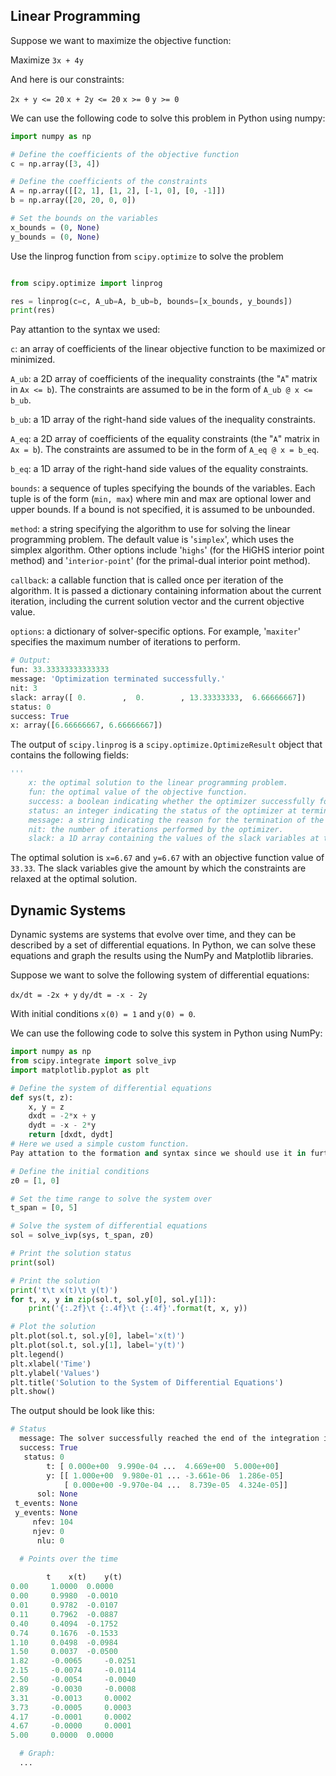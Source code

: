 ## Linear Programming
Suppose we want to maximize the objective function:

Maximize `3x + 4y`

And here is our constraints:

`2x + y <= 20`
`x + 2y <= 20`
`x >= 0`
`y >= 0`

We can use the following code to solve this problem in Python using numpy:
```python
import numpy as np

# Define the coefficients of the objective function
c = np.array([3, 4])

# Define the coefficients of the constraints
A = np.array([[2, 1], [1, 2], [-1, 0], [0, -1]])
b = np.array([20, 20, 0, 0])

# Set the bounds on the variables
x_bounds = (0, None)
y_bounds = (0, None)
```

Use the linprog function from `scipy.optimize` to solve the problem
```python

from scipy.optimize import linprog

res = linprog(c=c, A_ub=A, b_ub=b, bounds=[x_bounds, y_bounds])
print(res)
```

Pay attantion to the syntax we used:

  `c`: an array of coefficients of the linear objective function to be maximized or minimized.
  
  `A_ub`: a 2D array of coefficients of the inequality constraints (the "`A`" matrix in `Ax <= b`). 
    The constraints are assumed to be in the form of `A_ub @ x <= b_ub`.
    
  `b_ub`: a 1D array of the right-hand side values of the inequality constraints.
  
  `A_eq`: a 2D array of coefficients of the equality constraints (the "`A`" matrix in `Ax = b`). 
    The constraints are assumed to be in the form of `A_eq @ x = b_eq`.
    
  `b_eq`: a 1D array of the right-hand side values of the equality constraints.
  
  `bounds`: a sequence of tuples specifying the bounds of the variables. 
    Each tuple is of the form (`min, max`) where min and max are optional lower and upper bounds. If a bound is not specified, it is assumed to be unbounded.
    
  `method`: a string specifying the algorithm to use for solving the linear programming problem. 
    The default value is '`simplex`', which uses the simplex algorithm. Other options include '`highs`' (for the HiGHS interior point method) and '`interior-point`' (for the primal-dual interior point method).
    
  `callback`: a callable function that is called once per iteration of the algorithm. 
    It is passed a dictionary containing information about the current iteration, including the current solution vector and the current objective value.
    
  `options`: a dictionary of solver-specific options. For example, '`maxiter`' specifies the maximum number of iterations to perform.

```python
# Output:
fun: 33.33333333333333
message: 'Optimization terminated successfully.'
nit: 3
slack: array([ 0.        ,  0.        , 13.33333333,  6.66666667])
status: 0
success: True
x: array([6.66666667, 6.66666667])
```

The output of `scipy.linprog` is a `scipy.optimize.OptimizeResult` object that contains the following fields:
```python
'''
    x: the optimal solution to the linear programming problem.
    fun: the optimal value of the objective function.
    success: a boolean indicating whether the optimizer successfully found a solution.
    status: an integer indicating the status of the optimizer at termination.
    message: a string indicating the reason for the termination of the optimizer.
    nit: the number of iterations performed by the optimizer.
    slack: a 1D array containing the values of the slack variables at the optimal solution.
```
The optimal solution is `x=6.67` and `y=6.67` with an objective function value of `33.33`. The slack variables give the amount by which the constraints are relaxed at the optimal solution.

## Dynamic Systems
Dynamic systems are systems that evolve over time, and they can be described by a set of differential equations. In Python, we can solve these equations and graph the results using the NumPy and Matplotlib libraries.

Suppose we want to solve the following system of differential equations:

`dx/dt = -2x + y`
`dy/dt = -x - 2y`

With initial conditions `x(0) = 1` and `y(0) = 0`.

We can use the following code to solve this system in Python using NumPy:
```python
import numpy as np
from scipy.integrate import solve_ivp
import matplotlib.pyplot as plt

# Define the system of differential equations
def sys(t, z):
    x, y = z
    dxdt = -2*x + y
    dydt = -x - 2*y
    return [dxdt, dydt]
# Here we used a simple custom function. 
Pay attation to the formation and syntax since we should use it in further Object-Oriented Programming sections.

# Define the initial conditions
z0 = [1, 0]

# Set the time range to solve the system over
t_span = [0, 5]

# Solve the system of differential equations
sol = solve_ivp(sys, t_span, z0)

# Print the solution status
print(sol)

# Print the solution
print('t\t x(t)\t y(t)')
for t, x, y in zip(sol.t, sol.y[0], sol.y[1]):
    print('{:.2f}\t {:.4f}\t {:.4f}'.format(t, x, y))

# Plot the solution
plt.plot(sol.t, sol.y[0], label='x(t)')
plt.plot(sol.t, sol.y[1], label='y(t)')
plt.legend()
plt.xlabel('Time')
plt.ylabel('Values')
plt.title('Solution to the System of Differential Equations')
plt.show()
```
The output should be look like this:
```python 
# Status
  message: The solver successfully reached the end of the integration interval.
  success: True
   status: 0
        t: [ 0.000e+00  9.990e-04 ...  4.669e+00  5.000e+00]
        y: [[ 1.000e+00  9.980e-01 ... -3.661e-06  1.286e-05]
            [ 0.000e+00 -9.970e-04 ...  8.739e-05  4.324e-05]]
      sol: None
 t_events: None
 y_events: None
     nfev: 104
     njev: 0
      nlu: 0

  # Points over the time 
        
        t	 x(t)	 y(t)
0.00	 1.0000	 0.0000
0.00	 0.9980	 -0.0010
0.01	 0.9782	 -0.0107
0.11	 0.7962	 -0.0887
0.40	 0.4094	 -0.1752
0.74	 0.1676	 -0.1533
1.10	 0.0498	 -0.0984
1.50	 0.0037	 -0.0500
1.82	 -0.0065	 -0.0251
2.15	 -0.0074	 -0.0114
2.50	 -0.0054	 -0.0040
2.89	 -0.0030	 -0.0008
3.31	 -0.0013	 0.0002
3.73	 -0.0005	 0.0003
4.17	 -0.0001	 0.0002
4.67	 -0.0000	 0.0001
5.00	 0.0000	 0.0000

  # Graph:
  ...
```


